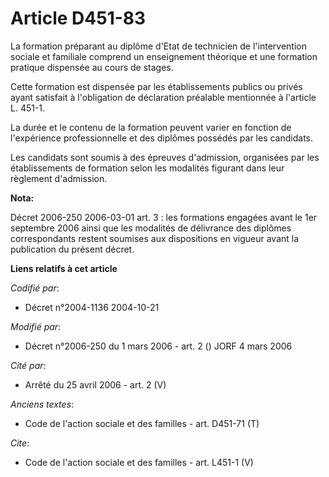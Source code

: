 # Article D451-83

La formation préparant au diplôme d'Etat de technicien de l'intervention sociale et familiale comprend un enseignement
théorique et une formation pratique dispensée au cours de stages. 

Cette formation est dispensée par les établissements publics ou privés ayant satisfait à l'obligation de déclaration
préalable mentionnée à l'article L. 451-1. 

La durée et le contenu de la formation peuvent varier en fonction de l'expérience professionnelle et des diplômes possédés
par les candidats. 

Les candidats sont soumis à des épreuves d'admission, organisées par les établissements de formation selon les modalités
figurant dans leur règlement d'admission.

**Nota:**

Décret 2006-250 2006-03-01 art. 3 : les formations engagées avant le 1er septembre 2006 ainsi que les modalités de délivrance
des diplômes correspondants restent soumises aux dispositions en vigueur avant la publication du présent décret.

**Liens relatifs à cet article**

_Codifié par_:

  - Décret n°2004-1136 2004-10-21

_Modifié par_:

  - Décret n°2006-250 du 1 mars 2006 - art. 2 () JORF 4 mars 2006

_Cité par_:

  - Arrêté du 25 avril 2006 - art. 2 (V)

_Anciens textes_:

  - Code de l'action sociale et des familles - art. D451-71 (T)

_Cite_:

  - Code de l'action sociale et des familles - art. L451-1 (V)
